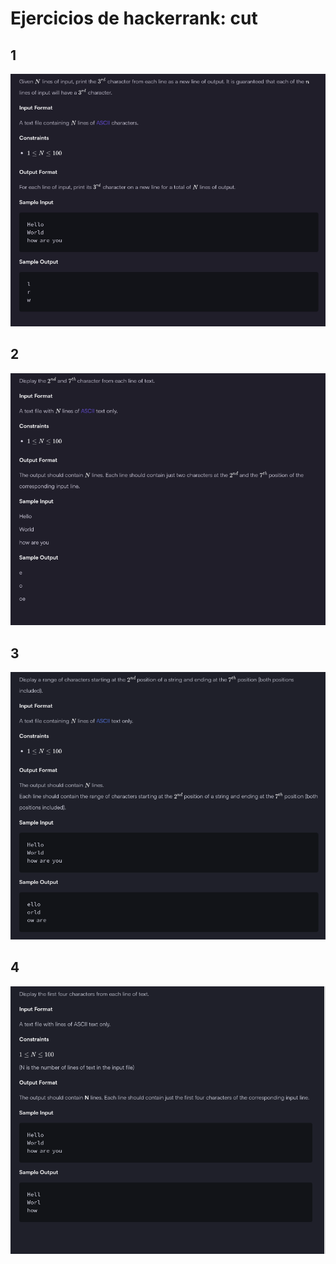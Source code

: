 # Ejercicios de hackerrank: cut

## 1 

![alt text](img/1_cut.png)


## 2

![alt text](img/2_cut.png)


## 3

![alt text](img/3_cut.png)


## 4 

![alt text](img/4_cut.png)